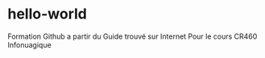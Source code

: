 # hello-world
Formation Github a partir du Guide trouvé sur Internet
Pour le cours CR460 Infonuagique
